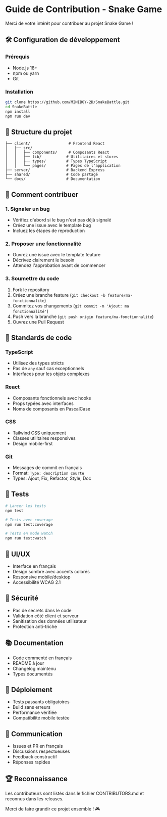 # Guide de Contribution - Snake Game

Merci de votre intérêt pour contribuer au projet Snake Game !

## 🛠️ Configuration de développement

### Prérequis
- Node.js 18+ 
- npm ou yarn
- Git

### Installation
```bash
git clone https://github.com/MINIBOY-2D/SnakeBattle.git
cd SnakeBattle
npm install
npm run dev
```

## 📁 Structure du projet

```
├── client/                 # Frontend React
│   ├── src/
│   │   ├── components/     # Composants React
│   │   ├── lib/           # Utilitaires et stores
│   │   ├── types/         # Types TypeScript
│   │   └── pages/         # Pages de l'application
├── server/                # Backend Express
├── shared/                # Code partagé
└── docs/                  # Documentation
```

## 🎯 Comment contribuer

### 1. Signaler un bug
- Vérifiez d'abord si le bug n'est pas déjà signalé
- Créez une issue avec le template bug
- Incluez les étapes de reproduction

### 2. Proposer une fonctionnalité
- Ouvrez une issue avec le template feature
- Décrivez clairement le besoin
- Attendez l'approbation avant de commencer

### 3. Soumettre du code
1. Fork le repository
2. Créez une branche feature (`git checkout -b feature/ma-fonctionnalite`)
3. Commitez vos changements (`git commit -m 'Ajout: ma fonctionnalité'`)
4. Push vers la branche (`git push origin feature/ma-fonctionnalite`)
5. Ouvrez une Pull Request

## 📝 Standards de code

### TypeScript
- Utilisez des types stricts
- Pas de `any` sauf cas exceptionnels
- Interfaces pour les objets complexes

### React
- Composants fonctionnels avec hooks
- Props typées avec interfaces
- Noms de composants en PascalCase

### CSS
- Tailwind CSS uniquement
- Classes utilitaires responsives
- Design mobile-first

### Git
- Messages de commit en français
- Format: `Type: description courte`
- Types: Ajout, Fix, Refactor, Style, Doc

## 🧪 Tests

```bash
# Lancer les tests
npm test

# Tests avec coverage
npm run test:coverage

# Tests en mode watch
npm run test:watch
```

## 🎨 UI/UX

- Interface en français
- Design sombre avec accents colorés
- Responsive mobile/desktop
- Accessibilité WCAG 2.1

## 🔐 Sécurité

- Pas de secrets dans le code
- Validation côté client et serveur
- Sanitisation des données utilisateur
- Protection anti-triche

## 📚 Documentation

- Code commenté en français
- README à jour
- Changelog maintenu
- Types documentés

## 🚀 Déploiement

- Tests passants obligatoires
- Build sans erreurs
- Performance vérifiée
- Compatibilité mobile testée

## 💬 Communication

- Issues et PR en français
- Discussions respectueuses
- Feedback constructif
- Réponses rapides

## 🏆 Reconnaissance

Les contributeurs sont listés dans le fichier CONTRIBUTORS.md et reconnus dans les releases.

Merci de faire grandir ce projet ensemble ! 🎮